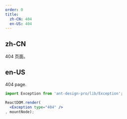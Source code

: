 ```yaml
---
order: 0
title:
  zh-CN: 404
  en-US: 404
---
```


## zh-CN

404 页面。

## en-US

404 page.

````jsx
import Exception from 'ant-design-pro/lib/Exception';

ReactDOM.render(
  <Exception type="404" />
, mountNode);
````
